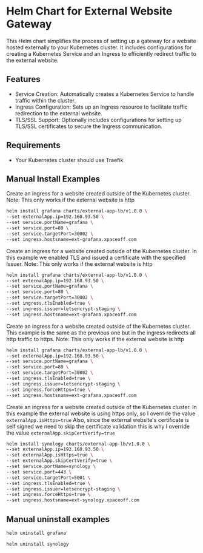 # Helm Chart for External Website Gateway

This Helm chart simplifies the process of setting up a gateway for a website hosted externally to your Kubernetes cluster. It includes configurations for creating a Kubernetes Service and an Ingress to efficiently redirect traffic to the external website.

## Features
- Service Creation: Automatically creates a Kubernetes Service to handle traffic within the cluster.
- Ingress Configuration: Sets up an Ingress resource to facilitate traffic redirection to the external website.
- TLS/SSL Support: Optionally includes configurations for setting up TLS/SSL certificates to secure the Ingress communication.

## Requirements
- Your Kubernetes cluster should use Traefik

## Manual Install Examples

Create an ingress for a website created outside of the Kubernetes cluster.
Note: This only works if the external website is http
```bash
helm install grafana charts/external-app-lb/v1.0.0 \
--set externalApp.ip=192.168.93.50 \
--set service.portName=grafana \
--set service.port=80 \
--set service.targetPort=30002 \
--set ingress.hostsname=ext-grafana.xpaceoff.com
```

Create an ingress for a website created outside of the Kubernetes cluster.
In this example we enabled TLS and issued a certificate with the specified Issuer.
Note: This only works if the external website is http
```bash
helm install grafana charts/external-app-lb/v1.0.0 \
--set externalApp.ip=192.168.93.50 \
--set service.portName=grafana \
--set service.port=80 \
--set service.targetPort=30002 \
--set ingress.tlsEnabled=true \
--set ingress.issuer=letsencrypt-staging \
--set ingress.hostsname=ext-grafana.xpaceoff.com
```

Create an ingress for a website created outside of the Kubernetes cluster.
This example is the same as the previous one but in the ingress redirects all http traffic to https.
Note: This only works if the external website is http
```bash
helm install grafana charts/external-app-lb/v1.0.0 \
--set externalApp.ip=192.168.93.50 \
--set service.portName=grafana \
--set service.port=80 \
--set service.targetPort=30002 \
--set ingress.tlsEnabled=true \
--set ingress.issuer=letsencrypt-staging \
--set ingress.forceHttps=true \
--set ingress.hostsname=ext-grafana.xpaceoff.com
```

Create an ingress for a website created outside of the Kubernetes cluster.
In this example the external website is using https only, so I override the value `externalApp.isHttps=true`
Also, since the external website's certificate is self signed we need to skip the certificate validation
this is why I override the value `externalApp.skipCertVerify=true`
```bash
helm install synology charts/external-app-lb/v1.0.0 \
--set externalApp.ip=192.168.93.50 \
--set externalApp.isHttps=true \
--set externalApp.skipCertVerify=true \
--set service.portName=synology \
--set service.port=443 \
--set service.targetPort=5001 \
--set ingress.tlsEnabled=true \
--set ingress.issuer=letsencrypt-staging \
--set ingress.forceHttps=true \
--set ingress.hostsname=ext-synology.xpaceoff.com
```

## Manual uninstall examples

```bash
helm uninstall grafana

helm uninstall synology
```
